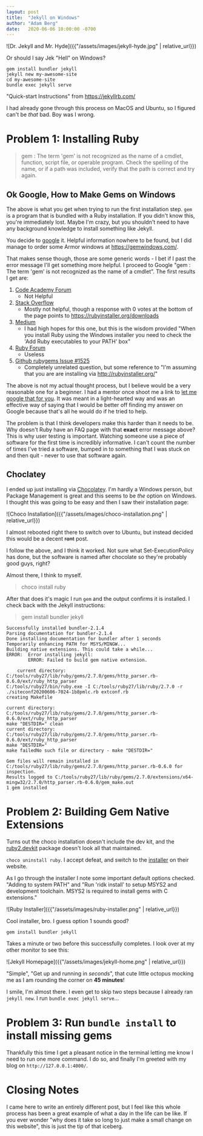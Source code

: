 ```yaml
---
layout: post
title:  "Jekyll on Windows"
author: "Adam Berg"
date:   2020-06-06 10:00:00 -0700
---
```


![Dr. Jekyll and Mr. Hyde]({{"/assets/images/jekyll-hyde.jpg" | relative_url}})

Or should I say Jek "Hell" on Windows?

<!--more-->
    
    gem install bundler jekyll
    jekyll new my-awesome-site
    cd my-awesome-site
    bundle exec jekyll serve

"Quick-start Instructions" from https://jekyllrb.com/

I had already gone through this process on MacOS and Ubuntu, so I figured can't be _that_ bad.  Boy was I wrong.

# Problem 1: Installing Ruby

> gem : The term 'gem' is not recognized as the name of a cmdlet, function, script file, or operable program. Check the spelling of the name, or if a path was included, verify that the path is correct and try again.

## Ok Google, How to Make Gems on Windows

The above is what you get when trying to run the first installation step. `gem` is a program that is bundled with a Ruby installation.  If you didn't know this, you're immediately lost. Maybe I'm crazy, but you shouldn't need to have any background knowledge to install something like Jekyll.

You decide to [google](https://www.google.com/search?q=gem+windows) it.  Helpful information nowhere to be found, but I did manage to order some Armor windows at https://gemwindows.com/.

That makes sense though, those are some generic words - I bet if I past the error message I'll get something more helpful.  I proceed to Google "gem : The term 'gem' is not recognized as the name of a cmdlet".  The first results I get are:

1. [Code Academy Forum](https://discuss.codecademy.com/t/command-line-says-gem-is-not-recognized-as-an-internal-or-external-command/41618)
    - Not Helpful
2. [Stack Overflow](https://stackoverflow.com/questions/27239491/cannot-install-gem-make-is-not-recognized-as-an-internal-or-external-command-o)
    - Mostly not helpful, though a response with 0 votes at the bottom of the page points to https://rubyinstaller.org/downloads
3. [Medium](https://medium.com/@andreahanna/i-got-a-gem-is-not-recognized-error-when-i-ran-the-command-in-cmd-a4d9d1bcf0c2)
    - I had high hopes for this one, but this is the wisdom provided "When you install Ruby using the Windows installer you need to check the 'Add Ruby executables to your PATH' box"
4. [Ruby Forum](https://www.ruby-forum.com/t/gem-is-not-recongnized/111891)
    - Useless
5. [Github rubygems Issue #1525](https://github.com/rubygems/rubygems/issues/1525)
    - Completely unrelated question, but some reference to "I'm assuming that you are are installing via http://rubyinstaller.org/"

The above is not my actual thought process, but I believe would be a very reasonable one for a beginner. I had a mentor once shoot me a link to [let me google that for you](https://lmgtfy.com/?q=how+to+use+google).  It was meant in a light-hearted way and was an effective way of saying that I would be better off finding my answer on Google because that's all he would do if he tried to help.  

The problem is that I think developers make this harder than it needs to be.  Why doesn't Ruby have an FAQ page with that **exact** error message above?  This is why user testing is important.  Watching someone use a piece of software for the first time is incredibly informative.  I can't count the number of times I've tried a software, bumped in to something that I was stuck on and then quit - never to use that software again.

## Choclatey

I ended up just installing via [Chocolatey](https://chocolatey.org/).  I'm hardly a Windows person, but Package Management is great and this seems to be _the_ option on Windows.  I thought this was going to be easy and then I saw their installation page:

![Choco Installation]({{"/assets/images/choco-installation.png" | relative_url}})

I almost rebooted right there to switch over to Ubuntu, but instead decided this would be a decent ~~rant~~ post.

I follow the above, and I think it worked.  Not sure what Set-ExecutionPolicy has done, but the software is named after chocolate so they're probably good guys, right?

Almost there, I think to myself.

> choco install ruby

After that does it's magic I run `gem` and the output confirms it is installed. I check back with the Jekyll instructions:

> gem install bundler jekyll

    Successfully installed bundler-2.1.4
    Parsing documentation for bundler-2.1.4
    Done installing documentation for bundler after 1 seconds
    Temporarily enhancing PATH for MSYS/MINGW...
    Building native extensions. This could take a while...
    ERROR:  Error installing jekyll:
            ERROR: Failed to build gem native extension.

        current directory: C:/tools/ruby27/lib/ruby/gems/2.7.0/gems/http_parser.rb-0.6.0/ext/ruby_http_parser
    C:/tools/ruby27/bin/ruby.exe -I C:/tools/ruby27/lib/ruby/2.7.0 -r ./siteconf20200606-7024-1b8pmlc.rb extconf.rb
    creating Makefile

    current directory: C:/tools/ruby27/lib/ruby/gems/2.7.0/gems/http_parser.rb-0.6.0/ext/ruby_http_parser
    make "DESTDIR=" clean
    current directory: C:/tools/ruby27/lib/ruby/gems/2.7.0/gems/http_parser.rb-0.6.0/ext/ruby_http_parser
    make "DESTDIR="
    make failedNo such file or directory - make "DESTDIR="

    Gem files will remain installed in C:/tools/ruby27/lib/ruby/gems/2.7.0/gems/http_parser.rb-0.6.0 for inspection.
    Results logged to C:/tools/ruby27/lib/ruby/gems/2.7.0/extensions/x64-mingw32/2.7.0/http_parser.rb-0.6.0/gem_make.out
    1 gem installed

# Problem 2: Building Gem Native Extensions

Turns out the choco installation doesn't include the dev kit, and the [ruby2.devkit](https://chocolatey.org/packages/ruby2.devkit) package doesn't look all that maintained.

`choco uninstall ruby`.  I accept defeat, and switch to the [installer](https://rubyinstaller.org/downloads/) on their website.

As I go through the installer I note some important default options checked.  "Adding to system PATH" and "Run 'ridk install' to setup MSYS2 and development toolchain. MSYS2 is required to install gems with C extensions."  

![Ruby Installer]({{"/assets/images/ruby-installer.png" | relative_url}})

Cool installer, bro. I guess option 1 sounds good?

    gem install bundler jekyll

Takes a minute or two before this successfully completes.  I look over at my other monitor to see this:

![Jekyll Homepage]({{"/assets/images/jekyll-home.png" | relative_url}})

"Simple", "Get up and running in _seconds_", that cute little octopus mocking me as I am rounding the corner on **45 minutes**!

I smile, I'm almost there.  I even get to skip two steps because I already ran `jekyll new`.  I run `bundle exec jekyll serve`...

# Problem 3: Run `bundle install` to install missing gems

Thankfully this time I get a pleasant notice in the terminal letting me know I need to run one more command.  I do so, and finally I'm greeted with my blog on `http://127.0.0.1:4000/`.

# Closing Notes

I came here to write an entirely different post, but I feel like this whole process has been a great example of what a day in the life can be like.  If you ever wonder "why does it take so long to just make a small change on this website", this is just the tip of that iceberg.
